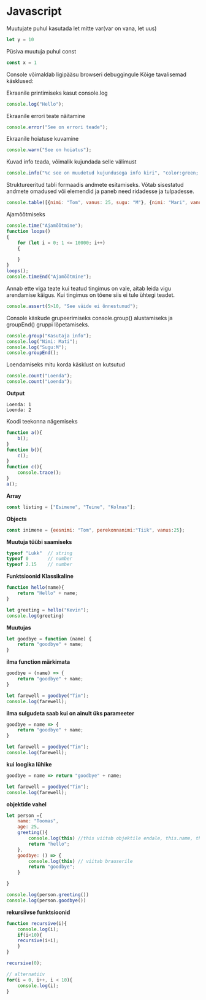 # Javascript

Muutujate puhul kasutada let mitte var(var on vana, let uus)
``` Javascript
let y = 10
```
Püsiva muutuja puhul const

```Javascript
const x = 1
```

Console võimaldab ligipääsu browseri debuggingule 
Kõige tavalisemad käsklused:

Ekraanile printimiseks kasut console.log
``` Javascript
console.log("Hello");
```

Ekraanile errori teate näitamine
```Javascript
console.error("See on errori teade");
```

Ekraanile hoiatuse kuvamine
```Javascript
console.warn("See on hoiatus");
```

Kuvad info teada, võimalik kujundada selle välimust
```Javascript
console.info("%c see on muudetud kujundusega info kiri", "color:green; font-size: 15px; font-weight:bold:");
```

Struktureeritud tabli formaadis andmete esitamiseks. Võtab sisestatud andmete omadused või elemendid ja paneb need ridadesse ja tulpadesse.
```Javascript
console.table([{nimi: "Tom", vanus: 25, sugu: "M"}, {nimi: "Mari", vanus: 27, sugu: "N"}]);
```

Ajamõõtmiseks
```Javascript
console.time("Ajamõõtmine");
function loops()
{
    for (let i = 0; 1 <= 10000; i++)
    {

    }
}
loops();
console.timeEnd("Ajamõõtmine");
```

Annab ette viga teate kui teatud tingimus on vale, aitab leida vigu arendamise käigus. Kui tingimus on tõene siis ei tule ühtegi teadet.
```Javascript
console.assert(5>10, "See väide ei õnnestunud");
```

Console käskude grupeerimiseks console.group() alustamiseks ja groupEnd() gruppi lõpetamiseks.
```Javascript
console.group("Kasutaja info");
console.log("Nimi: Mati");
console.log("Sugu:M");
console.groupEnd();
```

Loendamiseks mitu korda käsklust on kutsutud
```Javascript
console.count("Loenda");
console.count("Loenda");
```
**Output**
```
Loenda: 1
Loenda: 2
```

Koodi teekonna nägemiseks
```Javascript
function a(){
    b();
}
function b(){
    c();
}
function c(){
    console.trace();
}
a();
```

**Array**
```Javascript
const listing = ["Esimene", "Teine", "Kolmas"];
```

**Objects**
```Javascript
const inimene = {eesnimi: "Tom", perekonnanimi:"Tiik", vanus:25};
```

**Muutuja tüübi saamiseks**
```Javascript
typeof "Lukk"  // string
typeof 0       // number
typeof 2.15    // number
```

**Funktsioonid**
**Klassikaline**
```Javascript
function hello(name){
    return "Hello" + name;
}

let greeting = hello("Kevin");
console.log(greeting)
```

**Muutujas**
```Javascript
let goodbye = function (name) {
    return "goodbye" + name;
}
```

**ilma function märkimata**
```Javascript
goodbye = (name) => {
    return "goodbye" + name;
}

let farewell = goodbye("Tim");
console.log(farewell);
```

**ilma sulgudeta saab kui on ainult üks parameeter**
```Javascript
goodbye = name => {
    return "goodbye" + name;
}

let farewell = goodbye("Tim");
console.log(farewell);
```

**kui loogika lühike**
```Javascript
goodbye = name => return "goodbye" + name;

let farewell = goodbye("Tim");
console.log(farewell);
```

**objektide vahel**
```Javascript
let person ={
    name: "Toomas",
    age: 25,
    greeting(){
        console.log(this) //this viitab objektile endale, this.name, this.age
        return "hello";
    },
    goodbye: () => {
        console.log(this) // viitab brauserile
        return "goodbye";
    }

}

console.log(person.greeting())
console.log(person.goodbye())
```

**rekursiivse funktsioonid**
```Javascript
function recursive(i){
    console.log(i);
    if(i<10){
    recursive(i+i);
    }
}

recursive(0);

// alternatiiv
for(i = 0, i++, i < 10){
    console.log(i);
}
```